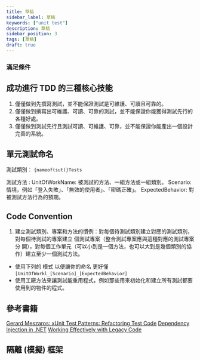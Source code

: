 ```yaml
---
title: 草稿
sidebar_label: 草稿
keywords: ["unit test"]
description: 草稿
sidebar_position: 3
tags: [草稿]
draft: true
---
```


### 滿足條件

## 成功進行 TDD 的三種核心技能
1. 僅僅做到先撰寫測試，並不能保證測試是可維護、可讀且可靠的。
2. 僅僅做到撰寫出可維護、可讀、可靠的測試，並不能保證你能獲得測試先行的各種好處。
3. 僅僅做到測試先行且測試可讀、可維護、可靠，並不能保證你能產出一個設計完善的系統。

## 單元測試命名

測試類別：
`{nameof(sut)}Tests`

測試方法 :
UnitOfWorkName: 被測試的方法、一組方法或一組類別。
Scenario: 情境，例如「登入失敗」、「無效的使用者」、「密碼正確」。
ExpectedBehavior: 對被測試方法行為的預期。

## Code Convention
1. 建立測試類別、專案和方法的慣例：對每個待測試類別建立對應的測試類別，對每個待測試的專案建立 個測試專案（整合測試專案應與這種對應的測試專案分
開），對每個工作單元（可以小到是一個方法，也可以大到是幾個類別的協作）建立至少一個測試方法。
- 使用下列的 模式 以便讓你的命名 更好懂
`[UnitOfWorkl_[Scenario]_[ExpectedBehavior]`
- 使用工廠方法來讓測試能重用程式，例如那些用來初始化和建立所有測試都要使用到的物件的程式。




## 參考書籍

[Gerard Meszaros: xUnit Test Patterns: Refactoring Test Code](https://www.amazon.com/xUnit-Test-Patterns-Refactoring-Code/dp/0131495054)
[Dependency Injection in .NET](https://www.manning.com/books/dependency-injection-in-dot-net)
[Working Effectively with Legacy Code](https://www.tenlong.com.tw/products/9789864344000?list_name=srh)


## 隔離 (模擬) 框架

